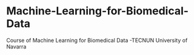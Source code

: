 # Machine-Learning-for-Biomedical-Data
Course of Machine Learning for Biomedical Data -TECNUN University of Navarra

